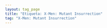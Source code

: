 ```yaml
---
layout: tag_page
title: "Etiqueta: X-Men: Mutant Insurrection"
tag: "X-Men: Mutant Insurrection"
---
```

